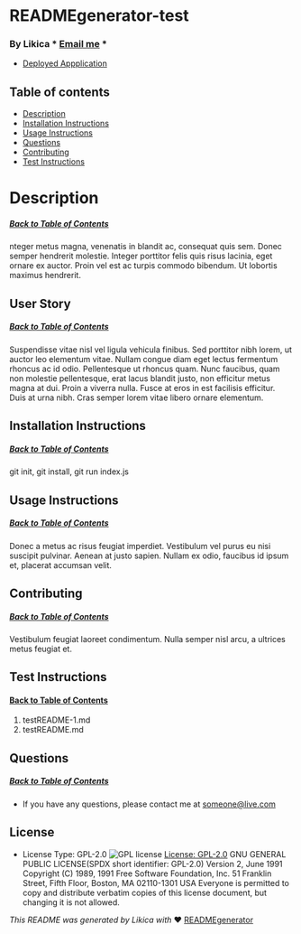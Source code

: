 # READMEgenerator-test
  ### By Likica * [Email me](someone@live.com) * 
  * [Deployed Appplication](https://www.github.com/likica.io/READMEgenerator)
 
  ## Table of contents
  * [Description](#Description)
  * [Installation Instructions](#installation-Instructions)
  * [Usage Instructions](#Usage-Instructions)
  * [Questions](#Questions)
  * [Contributing](#Contributing)
  * [Test Instructions](#Test-Instructions)
 
  # Description
  ##### [Back to Table of Contents](#Table-of-Contents)
  nteger metus magna, venenatis in blandit ac, consequat quis sem. Donec semper hendrerit molestie. Integer porttitor felis quis risus lacinia, eget ornare ex auctor. Proin vel est ac turpis commodo bibendum. Ut lobortis maximus hendrerit. 

  ## User Story
  ##### [Back to Table of Contents](#Table-of-Contents)
  Suspendisse vitae nisl vel ligula vehicula finibus. Sed porttitor nibh lorem, ut auctor leo elementum vitae. Nullam congue diam eget lectus fermentum rhoncus ac id odio. Pellentesque ut rhoncus quam. Nunc faucibus, quam non molestie pellentesque, erat lacus blandit justo, non efficitur metus magna at dui. Proin a viverra nulla. Fusce at eros in est facilisis efficitur. Duis at urna nibh. Cras semper lorem vitae libero ornare elementum.

  ## Installation Instructions
  ##### [Back to Table of Contents](#Table-of-Contents)
  git init, git install, git run index.js

  ## Usage Instructions
  ##### [Back to Table of Contents](#Table-of-Contents)
  Donec a metus ac risus feugiat imperdiet. Vestibulum vel purus eu nisi suscipit pulvinar. Aenean at justo sapien. Nullam ex odio, faucibus id ipsum et, placerat accumsan velit.

  ## Contributing
  ##### [Back to Table of Contents](#Table-of-Contents)
  Vestibulum feugiat laoreet condimentum. Nulla semper nisl arcu, a ultrices metus feugiat et. 

  ## Test Instructions
  #### [Back to Table of Contents](#Table-of-Contents)
  1. testREADME-1.md
  2. testREADME.md

  ## Questions
  ##### [Back to Table of Contents](#Table-of-Contents)
  * If you have any questions, please contact me at someone@live.com

  ## License 
  * License Type: GPL-2.0
    ![GPL license](https://img.shields.io/badge/License-GPL-yellow.svg)
    [License: GPL-2.0](https://opensource.org/licenses/GPL-2.0)
    GNU GENERAL PUBLIC LICENSE(SPDX short identifier: GPL-2.0) Version 2, June 1991 Copyright (C) 1989, 1991 Free Software Foundation, Inc. 51 Franklin Street, Fifth Floor, Boston, MA 02110-1301 USA Everyone is permitted to copy and distribute verbatim copies of this license document, but changing it is not allowed.


  _This README was generated by Likica with_ ❤️ [READMEgenerator](https://github.com/likica/READMEgenerator)
 
  
